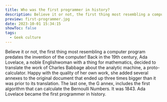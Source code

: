 ```yaml
---
title: Who was the first programmer in history?
description: Believe it or not, the first thing most resembling a computer program predates the invention of the computer!
preview: first-programmer.jpg
date: 2023-10-01 15:34:15
showToc: false
tags:
  - Geek culture
---
```


Believe it or not, the first thing most resembling a computer program predates the invention of the computer! Back in the 19th century, Ada Lovelace, a noble Englishwoman with a thing for mathematics, decided to translate the work of Charles Babbage about the analytic machine, a proto-calculator. Happy with the quality of her own work, she added several annexes to the original document that ended up three times bigger than it was prior to its translation. The last one, the G annex, includes the first algorithm that can calculate the Bernoulli Numbers. It was 1843. Ada Lovelace became the first programmer in history.